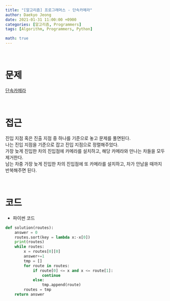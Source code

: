 ```yaml
---
title: "[알고리즘] 프로그래머스 - 단속카메라"
author: Daekyo Jeong
date: 2021-01-31 11:00:00 +0900
categories: [알고리즘, Programmers]
tags: [Algorithm, Programmers, Python]

math: true
---
```


<br/>

# **문제**


[단속카메라](https://programmers.co.kr/learn/courses/30/lessons/42884)

<br/>

# **접근**  

진입 지점 혹은 진출 지점 중 하나를 기준으로 놓고 문제를 풀면된다.  
나는 진입 지점을 기준으로 잡고 진입 지점으로 정렬해주었다.  
가장 늦게 진입한 차의 진입점에 카메라를 설치하고, 해당 카메라와 만나는 차들을 모두 제거한다.  
남는 차중 가장 늦게 진입한 차의 진입점에 또 카메라를 설치하고, 차가 안남을 때까지 반복해주면 된다.  

<br/>

# **코드**


- 파이썬 코드   

```py
def solution(routes):
    answer = 0
    routes.sort(key = lambda x:-x[0])
    print(routes)
    while routes:
        x = routes[0][0]
        answer+=1
        tmp = []
        for route in routes:
            if route[0] <= x and x <= route[1]:
                continue
            else:
                tmp.append(route)
        routes = tmp
    return answer
```


<br/>
